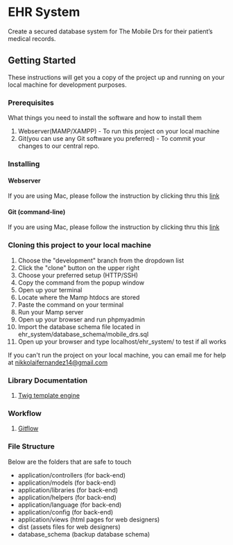 # EHR System

Create a secured database system for The Mobile Drs for their patient’s medical records.

## Getting Started

These instructions will get you a copy of the project up and running on your local machine for development purposes.

### Prerequisites

What things you need to install the software and how to install them

1. Webserver(MAMP/XAMPP) - To run this project on your local machine
2. Git(you can use any Git software you preferred) - To commit your changes to our central repo.

### Installing

#### Webserver

If you are using Mac, please follow the instruction by clicking thru this [link](https://documentation.mamp.info/en/MAMP-Mac/Installation/)

#### Git (command-line)

If you are using Mac, please follow the instruction by clicking thru this [link](https://www.atlassian.com/git/tutorials/install-git)

### Cloning this project to your local machine

1. Choose the "development" branch from the dropdown list
2. Click the "clone" button on the upper right
3. Choose your preferred setup (HTTP/SSH)
4. Copy the command from the popup window
5. Open up your terminal
6. Locate where the Mamp htdocs are stored
7. Paste the command on your terminal
8. Run your Mamp server
9. Open up your browser and run phpmyadmin
10. Import the database schema file located in ehr_system/database_schema/mobile_drs.sql
11. Open up your browser and type localhost/ehr_system/ to test if all works

If you can't run the project on your local machine, you can email me for help at nikkolaifernandez14@gmail.com

### Library Documentation

1. [Twig template engine](https://twig.symfony.com/doc/2.x/templates.html)

### Workflow

1. [Gitflow](https://nvie.com/posts/a-successful-git-branching-model/)

### File Structure

Below are the folders that are safe to touch

- application/controllers (for back-end)
- application/models (for back-end)
- application/libraries (for back-end)
- application/helpers (for back-end)
- application/language (for back-end)
- application/config (for back-end)
- application/views (html pages for web designers)
- dist (assets files for web designers)
- database_schema (backup database schema)
